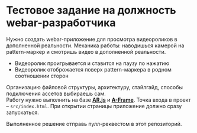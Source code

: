 # Тестовое задание на должность webar-разработчика
Нужно создать webar-приложение для просмотра видеороликов в дополненной реальности. Механика работы: наводишься камерой на pattern-маркер и смотришь видео в дополненной реальности.
* Видеоролик проигрывается и ставится на паузу по нажатию
* Видеоролик отоброжается поверх pattern-маркера в родном соотношении сторон

Организацию файловой структуры, архитектуру, стайлгайд, способы подключения ассетов выбираешь сам. <br>
Работу нужно выполнить на базе [**AR.js**](https://ar-js-org.github.io/AR.js-Docs/) и [**A-Frame**](https://aframe.io/).
Точка входа в проект – `src/index.html`. При открытии страницы приложение должно сразу запускаться.

Выполненное решение отправь пулл-реквестом в этот репозиторий.